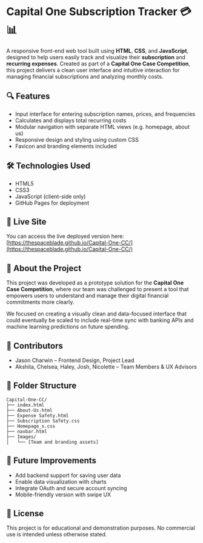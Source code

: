 # Capital One Subscription Tracker 💳📊

A responsive front-end web tool built using **HTML**, **CSS**, and **JavaScript**, designed to help users easily track and visualize their **subscription** and **recurring expenses**. Created as part of a **Capital One Case Competition**, this project delivers a clean user interface and intuitive interaction for managing financial subscriptions and analyzing monthly costs.

## 🔍 Features

- Input interface for entering subscription names, prices, and frequencies
- Calculates and displays total recurring costs
- Modular navigation with separate HTML views (e.g. homepage, about us)
- Responsive design and styling using custom CSS
- Favicon and branding elements included

## 🛠️ Technologies Used

- HTML5
- CSS3
- JavaScript (client-side only)
- GitHub Pages for deployment

## 🚀 Live Site

You can access the live deployed version here:  
[https://thespaceblade.github.io/Capital-One-CC/](https://thespaceblade.github.io/Capital-One-CC/)

## 🧠 About the Project

This project was developed as a prototype solution for the **Capital One Case Competition**, where our team was challenged to present a tool that empowers users to understand and manage their digital financial commitments more clearly.

We focused on creating a visually clean and data-focused interface that could eventually be scaled to include real-time sync with banking APIs and machine learning predictions on future spending.

## 👥 Contributors

- Jason Charwin – Frontend Design, Project Lead
- Akshita, Chelsea, Haley, Josh, Nicolette – Team Members & UX Advisors

## 📁 Folder Structure

```
Capital-One-CC/
├── index.html
├── About-Us.html
├── Expense Safety.html
├── Subscription Safety.css
├── Homepage_s.css
├── navbar.html
├── Images/
│   └── [Team and branding assets]
```

## 🧩 Future Improvements

- Add backend support for saving user data
- Enable data visualization with charts
- Integrate OAuth and secure account syncing
- Mobile-friendly version with swipe UX

## 📄 License

This project is for educational and demonstration purposes. No commercial use is intended unless otherwise stated.